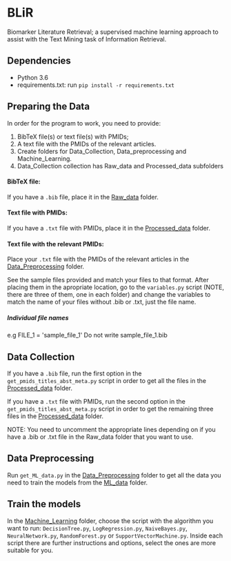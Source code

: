 # BLiR
Biomarker Literature Retrieval; a supervised machine learning approach to assist with the Text Mining task of Information Retrieval.

## Dependencies

- Python 3.6
- requirements.txt: run `pip install -r requirements.txt`


## Preparing the Data
In order for the program to work, you need to provide:
1. BibTeX file(s) or text file(s) with PMIDs;
2. A text file with the PMIDs of the relevant articles.
3. Create folders for Data_Collection, Data_preprocessing and Machine_Learning.
4. Data_Collection collection has Raw_data and Processed_data subfolders

#### BibTeX file:
If you have a `.bib` file, place it in the [Raw_data](Data_Collection/Raw_data) folder.

#### Text file with PMIDs:
If you have a `.txt` file with PMIDs, place it in the [Processed_data](Data_Collection/Processed_data) folder.

#### Text file with the relevant PMIDs:
Place your `.txt` file with the PMIDs of the relevant articles in the [Data_Preprocessing](Data_Preprocessing) folder.

See the sample files provided and match your files to that format. After placing them in the apropriate location, go to the `variables.py` script (NOTE, there are three of them, one in each folder) and change the variables to match the name of your files without .bib or .txt, just the file name. 

##### Individual file names                                          
e.g FILE_1 = 'sample_file_1'  Do not write sample_file_1.bib        

## Data Collection
If you have a `.bib` file, run the first option in the `get_pmids_titles_abst_meta.py` script in order to get all the files in the [Processed_data](Data_Collection/Processed_data) folder.

If you have a `.txt` file with PMIDs, run the second option in the `get_pmids_titles_abst_meta.py` script in order to get the remaining three files in the [Processed_data](Data_Collection/Processed_data) folder.

NOTE: You need to uncomment the appropriate lines depending on if you have a .bib or .txt file in the Raw_data folder that you want to use.

## Data Preprocessing
Run `get_ML_data.py` in the [Data_Preprocessing](Data_Preprocessing/) folder to get all the data you need to train the models from the [ML_data](Data_Preprocessing/ML_data) folder.

## Train the models
In the [Machine_Learning](Machine_Learning) folder, choose the script with the algorithm you want to run: `DecisionTree.py`, `LogRegression.py`, `NaiveBayes.py`, `NeuralNetwork.py`, `RandomForest.py` or `SupportVectorMachine.py`. Inside each script there are further instructions and options, select the ones are more suitable for you.
